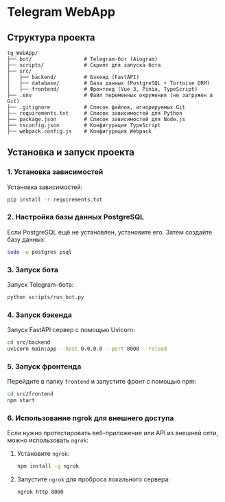 # Telegram WebApp

## Структура проекта
```
tg_WebApp/
├── bot/                 # Telegram-бот (Aiogram)
├── scripts/             # Скрипт для запуска бота
├── src/
│   ├── backend/         # Бэкенд (FastAPI)
│   ├── database/        # База данных (PostgreSQL + Tortoise ORM)
│   ├── frontend/        # Фронтенд (Vue 3, Pinia, TypeScript)
├── .env                 # Файл переменных окружения (не загружен в Git)
├── .gitignore           # Список файлов, игнорируемых Git
├── requirements.txt     # Список зависимостей для Python
├── package.json         # Список зависимостей для Node.js
├── tsconfig.json        # Конфигурация TypeScript
├── webpack.config.js    # Конфигурация Webpack
```

## Установка и запуск проекта

### 1. Установка зависимостей

Установка зависимостей:
```bash
pip install -r requirements.txt
```



### 2. Настройка базы данных PostgreSQL
Если PostgreSQL ещё не установлен, установите его. Затем создайте базу данных:
```bash
sudo -u postgres psql
```

### 3. Запуск бота
Запуск Telegram-бота:
```bash
python scripts/run_bot.py
```

### 4. Запуск бэкенда
Запуск FastAPI сервер с помощью Uvicorn:
```bash
cd src/backend
uvicorn main:app --host 0.0.0.0 --port 8000 --reload
```

### 5. Запуск фронтенда
Перейдите в папку `frontend` и запустите фронт с помощью npm:
```bash
cd src/frontend
npm start
```

### 6. Использование ngrok для внешнего доступа  
Если нужно протестировать веб-приложение или API из внешней сети, можно использовать `ngrok`:

1. Установите `ngrok`:
   ```bash
   npm install -g ngrok
   ```
2. Запустите `ngrok` для проброса локального сервера:
   ```bash
   ngrok http 8000
   ```
